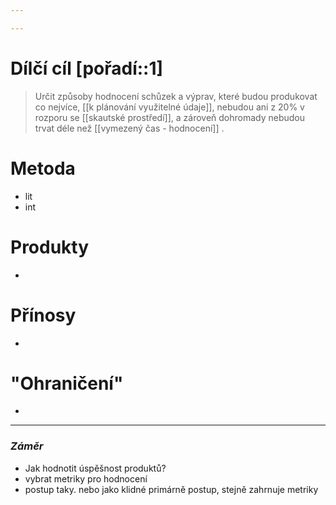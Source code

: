 ```yaml
---

---
```


# Dílčí cíl [pořadí::1]
> Určit způsoby hodnocení schůzek a výprav, které budou  produkovat co nejvíce, [[k plánování využitelné údaje]], nebudou ani z 20% v rozporu se [[skautské prostředí]], a zároveň dohromady nebudou trvat déle než [[vymezený čas - hodnocení]] .

# Metoda
- lit
- int
# Produkty
- 
# Přínosy
- 
# "Ohraničení"
- 

---
### *_Záměr_*
- Jak hodnotit úspěšnost produktů?
- vybrat metriky pro hodnocení
- postup taky. nebo jako klidné primárně postup, stejně zahrnuje metriky